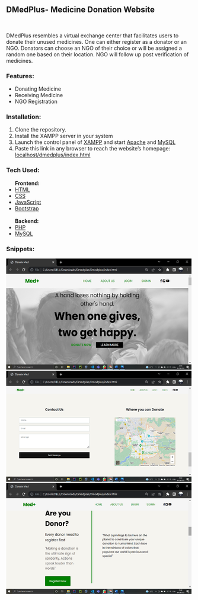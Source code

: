 <h2>DMedPlus- Medicine Donation Website</h2>
<br>
<p>
    DMedPlus resembles a virtual exchange center that facilitates users to donate
    their unused medicines. One can either register as a donator or an NGO.
    Donators can choose an NGO of their choice or will be assigned a random one based 
    on their location. NGO will follow up post verification of medicines.
</p>

<h3>Features:</h3>
<ul>
    <li>Donating Medicine</li>
    <li>Receiving Medicine</li>
    <li>NGO Registration</li>
</ul>

<h3>Installation:</h3>
<ol>
    <li>Clone the repository. </li>
    <li>Install the XAMPP server in your system </li>
    <li>Launch the control panel of <a href="https://www.apachefriends.org/">XAMPP</a>
        and start <a href="https://www.apache.org/">Apache</a> and <a href="https://www.mysql.com/">MySQL</a> </li>
    <li>Paste this link in any browser to reach the website’s homepage:<br>
        <a href="localhost/dmedplus/index.html">localhost/dmedplus/index.html</a>
    </li>
</ol>

<h3>Tech Used:</h3>
<ul>
    <b>Frontend:</b>
    <li><a href="https://html.spec.whatwg.org/multipage/">HTML</a></li>
    <li><a href="https://developer.mozilla.org/en-US/docs/Web/CSS">CSS</a></li>
    <li><a href="https://www.javascript.com/">JavaScript</a></li>
    <li><a href="https://getbootstrap.com/">Bootstrap</a> </li><br>
    <b>Backend:</b>
    <li><a href="https://www.php.net/">PHP</a></li>
    <li><a href="https://www.mysql.com/">MySQL</a></li>
</ul>

<h3>Snippets:</h3> 
<img src="homepage.png "height="300" width="500">
<img src="donation.png"height="300" width="500">
<img src="User registration.png"height="300" width="500">
